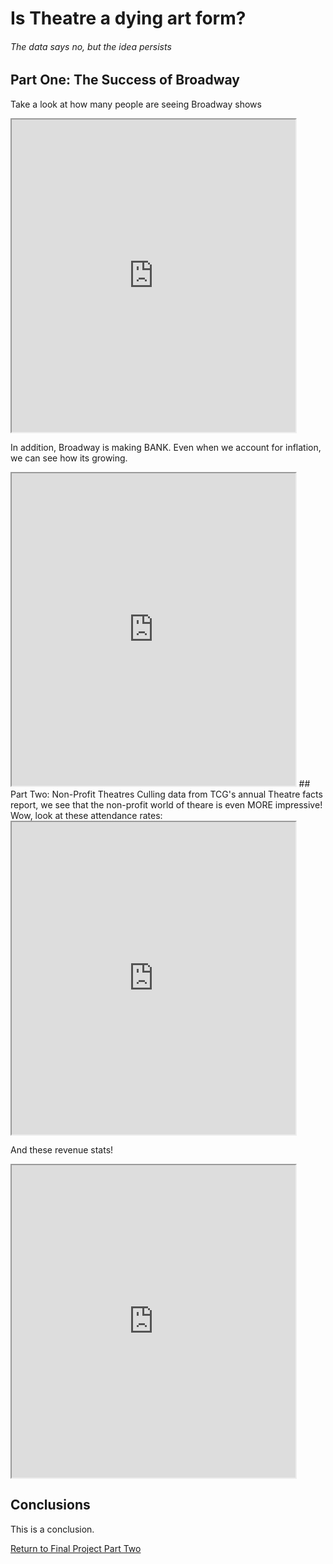 # Is Theatre a dying art form? 
###### The data says no, but the idea persists 

## Part One: The Success of Broadway

Take a look at how many people are seeing Broadway shows

<iframe src="https://public.tableau.com/views/FinalProjWireframes/GrosseswInflation?:showVizHome=no&:embed=true" width="90%" height="500"> </iframe>



In addition, Broadway is making BANK. Even when we account for inflation, we can see how its growing.

<iframe src="https://public.tableau.com/views/FinalProjWireframes/Attendance?%3AshowVizHome=no&%3Aembed=true" width="90%" height="500"> </iframe>
## Part Two: Non-Profit Theatres
Culling data from TCG's annual Theatre facts report, we see that the non-profit world of theare is even MORE impressive! 
Wow, look at these attendance rates:


<iframe src="https://public.tableau.com/views/FinalProjWireframes/NonProfitAttendance?%3AshowVizHome=no&%3Aembed=true" width="90%" height="500"> </iframe>

And these revenue stats!
<iframe src="https://public.tableau.com/views/FinalProjWireframes/NonProfitRevenue?%3AshowVizHome=no&%3Aembed=true" width="90%" height="500"> </iframe>

## Conclusions
This is a conclusion. 


[Return to Final Project Part Two](/Final_Project_2.md)
